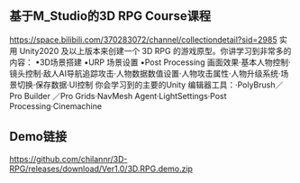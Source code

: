 ## 基于M_Studio的3D RPG Course课程 
https://space.bilibili.com/370283072/channel/collectiondetail?sid=2985
实用 Unity2020 及以上版本来创建一个 3D RPG 的游戏原型。你讲学习到非常多的内容： •3D场景搭建 •URP 场景设置 •Post Processing 画面效果·基本人物控制·镜头控制·敌人AI导航追踪攻击·人物数据数值设置·人物攻击属性·人物升级系统·场景切换·保存数据·UI控制 你会学习到的主要的Unity 编辑器工具：·PolyBrush／ Pro Builder ／Pro Grids·NavMesh Agent·LightSettings·Post Processing·Cinemachine 
## Demo链接
https://github.com/chilannr/3D-RPG/releases/download/Ver1.0/3D.RPG.demo.zip
